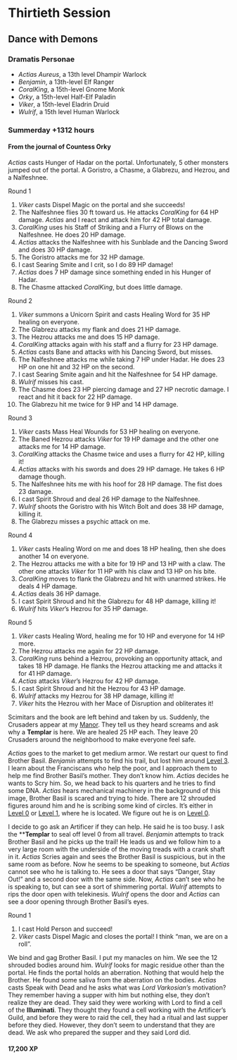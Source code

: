 # Thirtieth Session

## Dance with Demons

### Dramatis Personae

- *Actias Aureus*, a 13th level Dhampir Warlock
- *Benjamin*, a 13th-level Elf Ranger
- *CoralKing*, a 15th-level Gnome Monk
- *Orky*, a 15th-level Half-Elf Paladin
- *Viker*, a 15th-level Eladrin Druid
- *Wulrif*, a 15th level Human Warlock

### Summerday +1312 hours

#### From the journal of Countess Orky

*Actias* casts Hunger of Hadar on the portal. Unfortunately, 5 other monsters jumped out of the portal. A Goristro, a Chasme, a Glabrezu, and Hezrou, and a Nalfeshnee.

Round 1

1. *Viker* casts Dispel Magic on the portal and she succeeds!
2. The Nalfeshnee flies 30 ft toward us. He attacks *CoralKing* for 64 HP damage. *Actias* and I react and attack him for 42 HP total damage.
3. *CoralKing* uses his Staff of Striking and a Flurry of Blows on the Nalfeshnee. He does 20 HP damage.
4. *Actias* attacks the Nalfeshnee with his Sunblade and the Dancing Sword and does 30 HP damage.
5. The Goristro attacks me for 32 HP damage.
6. I cast Searing Smite and I crit, so I do 89 HP damage!
7. *Actias* does 7 HP damage since something ended in his Hunger of Hadar.
8. The Chasme attacked *CoralKing*, but does little damage.  

Round 2

1. *Viker* summons a Unicorn Spirit and casts Healing Word for 35 HP healing on everyone.
2. The Glabrezu attacks my flank and does 21 HP damage.
3. The Hezrou attacks me and does 15 HP damage.
4. *CoralKing* attacks again with his staff and a flurry for 23 HP damage.
5. *Actias* casts Bane and attacks with his Dancing Sword, but misses.
6. The Nalfeshnee attacks me while taking 7 HP under Hadar. He does 23 HP on one hit and 32 HP on the second.
7. I cast Searing Smite again and hit the Nalfeshnee for 54 HP damage.
8. *Wulrif* misses his cast.
9. The Chasme does 23 HP piercing damage and 27 HP necrotic damage. I react and hit it back for 22 HP damage.
10. The Glabrezu hit me twice for 9 HP and 14 HP damage.

Round 3

1. *Viker* casts Mass Heal Wounds for 53 HP healing on everyone.
2. The Baned Hezrou attacks *Viker* for 19 HP damage and the other one attacks me for 14 HP damage.
3. *CoralKing* attacks the Chasme twice and uses a flurry for 42 HP, killing it!
4. *Actias* attacks with his swords and does 29 HP damage. He takes 6 HP damage though.
5. The Nalfeshnee hits me with his hoof for 28 HP damage. The fist does 23 damage.
6. I cast Spirit Shroud and deal 26 HP damage to the Nalfeshnee.
7. *Wulrif* shoots the Goristro with his Witch Bolt and does 38 HP damage, killing it.
8. The Glabrezu misses a psychic attack on me.

Round 4

1. *Viker* casts Healing Word on me and does 18 HP healing, then she does another 14 on everyone.
2. The Hezrou attacks me with a bite for 19 HP and 13 HP with a claw. The other one attacks *Viker* for 11 HP with his claw and 13 HP on his bite.
3. *CoralKing* moves to flank the Glabrezu and hit with unarmed strikes. He deals 4 HP damage.
4. *Actias* deals 36 HP damage.
5. I cast Spirit Shroud and hit the Glabrezu for 48 HP damage, killing it!
6. *Wulrif* hits *Viker*’s Hezrou for 35 HP damage.

Round 5

1. *Viker* casts Healing Word, healing me for 10 HP and everyone for 14 HP more.
2. The Hezrou attacks me again for 22 HP damage.
3. *CoralKing* runs behind a Hezrou, provoking an opportunity attack, and takes 18 HP damage. He flanks the Hezrou attacking me and attacks it for 41 HP damage.
4. *Actias* attacks *Viker*’s Hezrou for 42 HP damage.
5. I cast Spirit Shroud and hit the Hezrou for 43 HP damage.
6. *Wulrif* attacks my Hezrou for 38 HP damage, killing it!
7. *Viker* hits the Hezrou with her Mace of Disruption and obliterates it!

Scimitars and the book are left behind and taken by us. Suddenly, the Crusaders appear at my [Manor]. They tell us they heard screams and ask why a **Templar** is here. We are healed 25 HP each. They leave 20 Crusaders around the neighborhood to make everyone feel safe.

*Actias* goes to the market to get medium armor. We restart our quest to find Brother Basil. *Benjamin* attempts to find his trail, but lost him around [Level 3]. I learn about the Franciscans who help the poor, and I approach them to help me find Brother Basil’s mother. They don’t know him. *Actias* decides he wants to Scry him. So, we head back to his quarters and he tries to find some DNA. *Actias* hears mechanical machinery in the background of this image, Brother Basil is scared and trying to hide. There are 12 shrouded figures around him and he is scribing some kind of circles. It’s either in [Level 0] or [Level 1], where he is located. We figure out he is on [Level 0].

I decide to go ask an Artificer if they can help. He said he is too busy. I ask the ****Templar** to seal off level 0 from all travel. *Benjamin* attempts to track Brother Basil and he picks up the trail! He leads us and we follow him to a very large room with the underside of the moving treads with a crank shaft in it. *Actias* Scries again and sees the Brother Basil is suspicious, but in the same room as before. Now he seems to be speaking to someone, but *Actias* cannot see who he is talking to. He sees a door that says “Danger, Stay Out!” and a second door with the same side. Now, *Actias* can’t see who he is speaking to, but can see a sort of shimmering portal. *Wulrif* attempts to rips the door open with telekinesis. *Wulrif* opens the door and *Actias* can see a door opening through Brother Basil’s eyes.

Round 1

1. I cast Hold Person and succeed!
2. *Viker* casts Dispel Magic and closes the portal! I think “man, we are on a roll”.

We bind and gag Brother Basil. I put my manacles on him. We see the 12 shrouded bodies around him. *Wulrif* looks for magic residue other than the portal. He finds the portal holds an aberration. Nothing that would help the Brother. He found some saliva from the aberration on the bodies. *Actias* casts Speak with Dead and he asks what was *Lord Varkosian’s* motivation? They remember having a supper with him but nothing else, they don’t realize they are dead. They said they were working with Lord to find a cell of the **Illuminati**. They thought they found a cell working with the Artificer’s Guild, and before they were to raid the cell, they had a ritual and last supper before they died. However, they don’t seem to understand that they are dead. We ask who prepared the supper and they said Lord did.

#### 17,200 XP

[Level 0]: ../background/neverwinter.md#level-0
[Level 1]: ../background/neverwinter.md#level-1
[Level 3]: ../background/neverwinter.md#level-3

[Manor]: https://media.dndbeyond.com/compendium-images/ua/bastions-cantrips/BRF3GSu0nTfNu8p4/UA2023-BastionsCantrips.pdf

